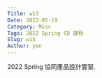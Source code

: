 ```yaml
---
Title: w13
Date: 2022-05-19
Category: Misc
Tags: 2022 Spring CD 課程
Slug: w13
Author: yen
---
```


2022 Spring 協同產品設計實習.

<!-- PELICAN_END_SUMMARY -->






